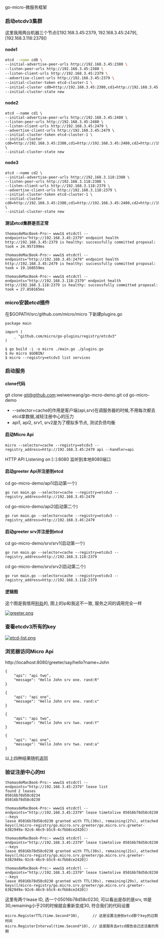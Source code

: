 
go-micro-微服务框架

### 启动etcdv3集群

这里我用两台机器三个节点([192.168.3.45:2379, 192.168.3.45:2479],  [192.168.3.118:2379])
#### node1
```bash
etcd --name cd0 \
--initial-advertise-peer-urls http://192.168.3.45:2380 \
--listen-peer-urls http://192.168.3.45:2380 \
--listen-client-urls http://192.168.3.45:2379 \
--advertise-client-urls http://192.168.3.45:2379 \
--initial-cluster-token etcd-cluster-1 \
--initial-cluster cd0=http://192.168.3.45:2380,cd1=http://192.168.3.45:2480,cd2=http://192.168.3.118:2380 \
--initial-cluster-state new
```
#### node2
```
etcd --name cd1 \
--initial-advertise-peer-urls http://192.168.3.45:2480 \
--listen-peer-urls http://192.168.3.45:2480 \
--listen-client-urls http://192.168.3.45:2479 \
--advertise-client-urls http://192.168.3.45:2479 \
--initial-cluster-token etcd-cluster-1 \
--initial-cluster cd0=http://192.168.3.45:2380,cd1=http://192.168.3.45:2480,cd2=http://192.168.3.118:2380 \
--initial-cluster-state new

```
#### node3
```
etcd --name cd2 \
--initial-advertise-peer-urls http://192.168.3.118:2380 \
--listen-peer-urls http://192.168.3.118:2380 \
--listen-client-urls http://192.168.3.118:2379 \
--advertise-client-urls http://192.168.3.118:2379 \
--initial-cluster-token etcd-cluster-1 \
--initial-cluster cd0=http://192.168.3.45:2380,cd1=http://192.168.3.45:2480,cd2=http://192.168.3.118:2380 \
--initial-cluster-state new
```
#### 测试etcd集群是否正常
```
thomasdeMacBook-Pro:~ www1$ etcdctl --endpoints="http://192.168.3.45:2379" endpoint health
http://192.168.3.45:2379 is healthy: successfully committed proposal: took = 24.957199ms

thomasdeMacBook-Pro:~ www1$ etcdctl --endpoints="http://192.168.3.45:2479" endpoint health
http://192.168.3.45:2479 is healthy: successfully committed proposal: took = 19.160559ms

thomasdeMacBook-Pro:~ www1$ etcdctl --endpoints="http://192.168.3.118:2379" endpoint health
http://192.168.3.118:2379 is healthy: successfully committed proposal: took = 27.850165ms
```

### micro安装etcd插件

在$GOPATH/src/github.com/micro/micro 下新建plugins.go

```
package main

import (
    _ "github.com/micro/go-plugins/registry/etcdv3"
)
```
```
$ go build -i -o micro ./main.go ./plugins.go
$ mv micro $GOBIN/
$ micro --registry=etcdv3 list services
```

### 启动服务

#### clone代码

git clone git@github.com:weiwenwang/go-mcro-demo.git
cd go-micro-demo

- --selector=cache的作用是客户端(api,srv)在调服务器的时候,不用每次都去etcd拿数据,减轻注册中心的压力
- api1, api2, srv1, srv2是为了模拟多节点, 测试负债均衡
#### 启动Micro Api
```
micro --selector=cache --registry=etcdv3 --registry_address=http://192.168.3.45:2479 api --handler=api
```
HTTP API Listening on [::]:8080  监听到本地8080端口

#### 启动greeter Api并注册到etcd

cd go-micro-demo/api1(启动第一个)
```
go run main.go --selector=cache --registry=etcdv3 --registry_address=http://192.168.3.45:2479
```
cd go-micro-demo/api2(启动第二个)
```
go run main.go --selector=cache --registry=etcdv3 --registry_address=http://192.168.3.45:2479
```

#### 启动greeter srv并注册到etcd
cd go-micro-demo/srv/srv1(启动第一个)
```
go run main.go --selector=cache --registry=etcdv3 --registry_address=http://192.168.3.118:2379
```
cd go-micro-demo/srv/srv2(启动第二个)
```
go run main.go --selector=cache --registry=etcdv3 --registry_address=http://192.168.3.118:2379
```

#### 逻辑图

这个图是我借用[别处](http://btfak.com/%E5%BE%AE%E6%9C%8D%E5%8A%A1/2016/03/20/micro/)的, 图上的ip和我这不一致, 服务之间的调用完全一样

[![greeter.png](https://i.loli.net/2019/06/19/5d09fbb10b5c556537.png)](https://i.loli.net/2019/06/19/5d09fbb10b5c556537.png)

### 查看etcdv3所有的key

[![etcd-list.png](https://i.loli.net/2019/06/21/5d0ca52a667dd46348.png)](https://i.loli.net/2019/06/21/5d0ca52a667dd46348.png)

### 浏览器访问Micro Api
http://localhost:8080/greeter/say/hello?name=John

```
{
    "api": "api two",
    "message": "Hello John srv one. rand:R"
}

{
    "api": "api one",
    "message": "Hello John srv one. rand:x"
}

{
    "api": "api two",
    "message": "Hello John srv two. rand:Y"
}

{
    "api": "api one",
    "message": "Hello John srv two. rand:a"
}
```

以上四种结果随机返回

### 验证注册中心的ttl

```
thomasdeMacBook-Pro:~ www1$ etcdctl --endpoints="http://192.168.3.45:2379" lease list
found 2 leases
05016b78d58c0234
05016b78d58c0230

thomasdeMacBook-Pro:~ www1$ etcdctl --endpoints="http://192.168.3.45:2379" lease timetolive 05016b78d58c0230 --keys
lease 05016b78d58c0230 granted with TTL(30s), remaining(27s), attached keys([/micro-registry/go.micro.srv.greeter/go.micro.srv.greeter-6382949a-92c6-46c9-b5c9-4cfbb8ce2420])

thomasdeMacBook-Pro:~ www1$ etcdctl --endpoints="http://192.168.3.45:2379" lease timetolive 05016b78d58c0230 --keys
lease 05016b78d58c0230 granted with TTL(30s), remaining(21s), attached keys([/micro-registry/go.micro.srv.greeter/go.micro.srv.greeter-6382949a-92c6-46c9-b5c9-4cfbb8ce2420])

thomasdeMacBook-Pro:~ www1$ etcdctl --endpoints="http://192.168.3.45:2379" lease timetolive 05016b78d58c0230 --keys
lease 05016b78d58c0230 granted with TTL(30s), remaining(29s), attached keys([/micro-registry/go.micro.srv.greeter/go.micro.srv.greeter-6382949a-92c6-46c9-b5c9-4cfbb8ce2420])
```
这里有两个lease ID, 选一个05016b78d58c0230, 可以看出是存的是srv, ttl是30,remaining小于20的时候就会重新变成30, 符合我们的代码设置

```
micro.RegisterTTL(time.Second*30),      // 这是设置注册到etcd那个key的过期时间
micro.RegisterInterval(time.Second*10), // 这是服务去etcd报告自己还活着的周期
```
